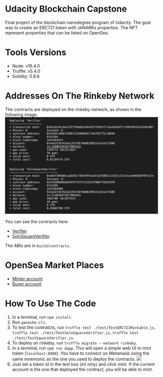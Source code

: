 # Udacity Blockchain Capstone

Final project of the blockchain nanodegree program of Udacity. The goal was to create an ERC721 token with zkNARKs properties. 
The NFT represent properties that can be listed on OpenSea. 

# Tools Versions

- Node: v16.4.0
- Truffle: v5.4.0
- Solidity: 0.8.6

# Addresses On The Rinkeby Network

The contracts are deployed on the rinkeby network, as shown in the following image.
![](images/addresses.png)

You can see the contracts here: 
* [Verifier](https://rinkeby.etherscan.io/address/0x6395CcB86f1E05fC294B9D01774b7EE775c18030)
* [SolnSquareVerifier](https://rinkeby.etherscan.io/address/0xE4288609Db6bF87E7E4f572CE247006f703CE9f0)

The ABIs are in `build/contracts`.

# OpenSea Market Places

* [Minter account](https://testnets.opensea.io/0x4e42c567acaec2e576ef0a0d205521e3e1a7198b)
* [Buyer account](https://testnets.opensea.io/0xc9a8b75556d15212c093bdb25fc0e34cf129e6fa)

# How To Use The Code

1. In a terminal, run `npm install`.
2. Run `ganache-cli`.
3. To test the contratcts, run `truffle test ./test/TestERC721Mintable.js`, `truffle test ./test/TestSolnSquareVerifier.js`, `truffle test ./test/TestSquareVerifier.js`.
4. To deploy on rinkeby, run `truffle migrate --network rinkeby`. 
5. In a terminal, run `npm run dapp`. This will open a simple web UI to mint token (`localhost:8000`). You have to connect on Metamask using the same mnemonic as the one you used to deploy the contracts. 
![](images/ui.png)
6. Just set a token id in the text box (int only) and click mint. If the current account is the one that deployed the contract, you will be able to mint. 

